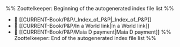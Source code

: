 %% Zoottelkeeper: Beginning of the autogenerated index file list  %%
- 📄 [[CURRENT-Book/P&P/_Index_of_P&P|_Index_of_P&P]]
- 📄 [[CURRENT-Book/P&P/In a World link|In a World link]]
- 📄 [[CURRENT-Book/P&P/Maia D payment|Maia D payment]]
%% Zoottelkeeper: End of the autogenerated index file list  %%
